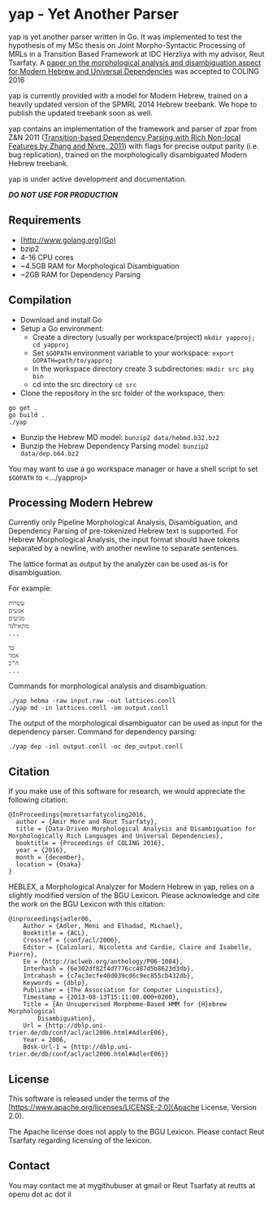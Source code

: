 yap - Yet Another Parser
===========

yap is yet another parser written in Go. It was implemented to test the
hypothesis of my MSc thesis on Joint Morpho-Syntactic Processing of MRLs in a
Transition Based Framework at IDC Herzliya with my advisor, Reut Tsarfaty.
A [paper on the morphological analysis and disambiguation aspect for Modern Hebrew
and Universal Dependencies](http://www.aclweb.org/anthology/C/C16/C16-1033.pdf) was accepted to COLING 2016

yap is currently provided with a model for Modern Hebrew, trained on a heavily updated
version of the SPMRL 2014 Hebrew treebank. We hope to publish the updated
treebank soon as well.

yap contains an implementation of the framework and parser of zpar from Z&N 2011 ([Transition-based Dependency Parsing with Rich Non-local Features by Zhang and Nivre, 2011](http://www.aclweb.org/anthology/P11-2033.pdf)) with flags for precise output parity (i.e. bug replication), trained on the morphologically disambiguated
Modern Hebrew treebank.

yap is under active development and documentation.

***DO NOT USE FOR PRODUCTION***

Requirements
-----------
- [http://www.golang.org](Go)
- bzip2
- 4-16 CPU cores
- ~4.5GB RAM for Morphological Disambiguation
- ~2GB RAM for Dependency Parsing

Compilation
-----------
- Download and install Go
- Setup a Go environment:
    - Create a directory (usually per workspace/project) ``mkdir yapproj; cd yapproj``
    - Set ``$GOPATH`` environment variable to your workspace: ``export GOPATH=path/to/yapproj ``
    - In the workspace directory create 3 subdirectories: ``mkdir src pkg bin``
    - cd into the src directory ``cd src``
- Clone the repository in the src folder of the workspace, then:
```
go get .
go build .
./yap
```
- Bunzip the Hebrew MD model: ``bunzip2 data/hebmd.b32.bz2``
- Bunzip the Hebrew Dependency Parsing model: ``bunzip2 data/dep.b64.bz2``

You may want to use a go workspace manager or have a shell script to set ``$GOPATH`` to <.../yapproj>

Processing Modern Hebrew
-----------
Currently only Pipeline Morphological Analysis, Disambiguation, and Dependency Parsing 
of pre-tokenized Hebrew text is supported. For Hebrew Morphological Analysis, the input
format should have tokens separated by a newline, with another newline to separate sentences.

The lattice format as output by the analyzer can be used as-is for
disambiguation.

For example:
```
עשרות
אנשים
מגיעים
מתאילנד
...

כך
אמר
ח"כ
...
```

Commands for morphological analysis and disambiguation:

```
./yap hebma -raw input.raw -out lattices.conll
./yap md -in lattices.conll -om output.conll
```

The output of the morphological disambiguator can be used as input for the dependency parser.
Command for dependency parsing:
```
./yap dep -inl output.conll -oc dep_output.conll
```

Citation
-----------
If you make use of this software for research, we would appreciate the following citation:
```
@InProceedings{moretsarfatycoling2016,
  author = {Amir More and Reut Tsarfaty},
  title = {Data-Driven Morphological Analysis and Disambiguation for Morphologically Rich Languages and Universal Dependencies},
  booktitle = {Proceedings of COLING 2016},
  year = {2016},
  month = {december},
  location = {Osaka}
}
```

HEBLEX, a Morphological Analyzer for Modern Hebrew in yap, relies on a slightly modified version of the BGU Lexicon. Please acknowledge and cite the work on the BGU Lexicon with this citation:
```
@inproceedings{adler06,
    Author = {Adler, Meni and Elhadad, Michael},
    Booktitle = {ACL},
    Crossref = {conf/acl/2006},
    Editor = {Calzolari, Nicoletta and Cardie, Claire and Isabelle, Pierre},
    Ee = {http://aclweb.org/anthology/P06-1084},
    Interhash = {6e302df82f4d7776cc487d5b8623d3db},
    Intrahash = {c7ac3ecfe40d039cd6c9ec855cb432db},
    Keywords = {dblp},
    Publisher = {The Association for Computer Linguistics},
    Timestamp = {2013-08-13T15:11:00.000+0200},
    Title = {An Unsupervised Morpheme-Based HMM for {H}ebrew Morphological
        Disambiguation},
    Url = {http://dblp.uni-trier.de/db/conf/acl/acl2006.html#AdlerE06},
    Year = 2006,
    Bdsk-Url-1 = {http://dblp.uni-trier.de/db/conf/acl/acl2006.html#AdlerE06}}
```

License
-----------
This software is released under the terms of the [https://www.apache.org/licenses/LICENSE-2.0](Apache License, Version 2.0).

The Apache license does not apply to the BGU Lexicon. Please contact Reut Tsarfaty regarding licensing of the lexicon.

Contact
-----------
You may contact me at mygithubuser at gmail or Reut Tsarfaty at reutts at openu dot ac dot il
